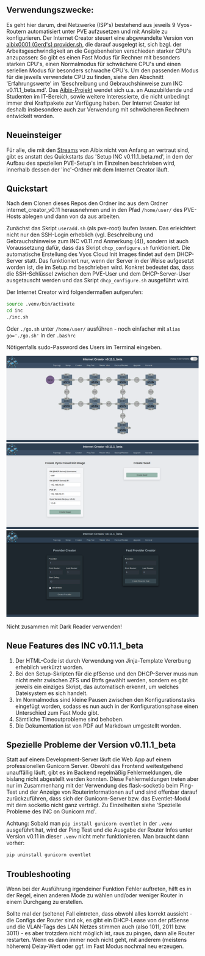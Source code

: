## Verwendungszwecke:

Es geht hier darum, drei Netzwerke (ISP's) bestehend aus jeweils 9 Vyos-Routern automatisiert unter PVE aufzusetzen und mit Ansible zu konfigurieren. Der Internet Creator steuert eine abgewandelte Version von [aibix0001 (Gerd's) provider.sh](https://github.com/aibix0001/aasil), die darauf ausgelegt ist, sich bzgl. der Arbeitsgeschwindigkeit an die Gegebenheiten verschieden starker CPU's anzupassen: So gibt es einen Fast Modus für Rechner mit besonders starken CPU's, einen Normalmodus für schwächere CPU's und einen seriellen Modus für besonders schwache CPU's. Um den passenden Modus für die jeweils verwendete CPU zu finden, siehe den Abschnitt 'Erfahrungswerte' im 'Beschreibung und Gebrauchshinweise zum INC v0.11.1_beta.md'.
Das [Aibix-Projekt](https://www.twitch.tv/aibix0001) wendet sich u.a. an Auszubildende und Studenten im IT-Bereich, sowie weitere Interessierte, die nicht unbedingt immer drei Kraftpakete zur Verfügung haben. Der Internet Creator ist deshalb insbesondere auch zur Verwendung mit schwächeren Rechnern entwickelt worden.

## Neueinsteiger

Für alle, die mit den [Streams](https://github.com/aibix0001/streams) von Aibix nicht von Anfang an vertraut sind, gibt es anstatt des Quickstarts das 'Setup INC v0.11.1_beta.md', in dem der Aufbau des speziellen PVE-Setup's im Einzelnen beschrieben wird, innerhalb dessen der 'inc'-Ordner mit dem Internet Creator läuft.

## Quickstart

Nach dem Clonen dieses Repos den Ordner inc aus dem Ordner internet_creator_v0.11 herausnehmen und in den Pfad ```/home/user/``` des PVE-Hosts ablegen und dann von da aus arbeiten.

Zunächst das Skript ```useradd.sh``` (als pve-root) laufen lassen. Das erleichtert nicht nur den SSH-Login erheblich (vgl. Beschreibung und Gebrauchshinweise zum INC v0.11.md Anmerkung (4)), sondern ist auch Voraussetzung dafür, dass das Skript ```dhcp_configure.sh``` funktioniert. 
Die automatische Erstellung des Vyos Cloud Init Images findet auf dem DHCP-Server statt. Das funktioniert nur, wenn der Server in der Weise aufgesetzt worden ist, die im Setup.md beschrieben wird. Konkret bedeutet das, dass die SSH-Schlüssel zwischen dem PVE-User und dem DHCP-Server-User ausgetauscht werden und das Skript ```dhcp_configure.sh``` ausgeführt wird. 

Der Internet Creator wird folgendermaßen aufgerufen:
```bash
source .venv/bin/activate
cd inc
./inc.sh
```
Oder ```./go.sh``` unter ```/home/user/``` ausführen - noch einfacher mit ```alias go='./go.sh'``` in der ```.bashrc```

Nötigenfalls sudo-Password des Users im Terminal eingeben.

![foto0](Bilder/00.png)
![foto1](Bilder/01.png)
![foto2](Bilder/02.png)

Nicht zusammen mit Dark Reader verwenden!

## Neue Features des INC v0.11.1_beta

1. Der HTML-Code ist durch Verwendung von Jinja-Template Vererbung erheblich verkürzt worden.
2. Bei den Setup-Skripten für die pfSense und den DHCP-Server muss nun nicht mehr zwischen ZFS und Btrfs gewählt werden, sondern es gibt jeweils ein einziges Skript, das automatisch erkennt, um welches Dateisystem es sich handelt.
3. Im Normalmodus sind kleine Pausen zwischen den Konfigurationstasks eingefügt worden, sodass es nun auch in der Konfigurationsphase einen Unterschied zum Fast Mode gibt.
4. Sämtliche Timeoutprobleme sind behoben.
5. Die Dokumentation ist von PDF auf Markdown umgestellt worden.

## Spezielle Probleme der Version v0.11.1_beta

Statt auf einem Development-Server läuft die Web App auf einem professionellen Gunicorn Server. Obwohl das Frontend weitestgehend unauffällig läuft, gibt es im Backend regelmäßig Fehlermeldungen, die bislang nicht abgestellt werden konnten. Diese Fehlermeldungen treten aber nur im Zusammenhang mit der Verwendung des flask-socketio beim Ping-Test und der Anzeige von Routerinformationen auf und sind offenbar darauf zurückzuführen, dass sich der Gunicorn-Server bzw. das Eventlet-Modul mit dem socketio nicht ganz verträgt. Zu Einzelheiten siehe 'Spezielle Probleme des INC on Gunicorn.md'.

Achtung: Sobald man ```pip install gunicorn eventlet``` in der ```.venv``` ausgeführt hat, wird der Ping Test und die Ausgabe der Router Infos unter Version v0.11 in dieser ```.venv``` nicht mehr funktionieren. Man braucht dann vorher:
```bash
pip uninstall gunicorn eventlet
```
## Troubleshooting

Wenn bei der Ausführung irgendeiner Funktion Fehler auftreten, hilft es in der Regel, einen anderen Mode zu wählen und/oder weniger Router in einem Durchgang zu erstellen.

Sollte mal der (seltene) Fall eintreten, dass obwohl alles korrekt aussieht - die Configs der Router sind ok, es gibt ein DHCP-Lease von der pfSense und die VLAN-Tags des LAN Netzes stimmen auch (also 1011, 2011 bzw. 3011) - es aber trotzdem nicht möglich ist, raus zu pingen, dann alle Router restarten. Wenn es dann immer noch nicht geht, mit anderem (meistens höherem) Delay-Wert oder ggf. im Fast Modus nochmal neu erzeugen.
